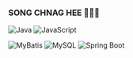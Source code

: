 ### SONG CHNAG HEE 👋😁🌱

![Java](https://img.shields.io/badge/Java-ED8B00?style=flat-square&logo=java&logoColor=white)
![JavaScript](https://img.shields.io/badge/JavaScript-F7DF1E?style=flat-square&logo=javascript&logoColor=black)

![MyBatis](https://img.shields.io/badge/MyBatis-black?style=flat-square&logo=mybatis&logoColor=white)
![MySQL](https://img.shields.io/badge/MySQL-00000F?style=flat-square&logo=mysql&logoColor=white)
![Spring Boot](https://img.shields.io/badge/Spring_Boot-6DB33F?style=flat-square&logo=spring-boot)



<!-- <img src="https://img.shields.io/badge/Firebase-FFCA28?style=flat-square&logo=firebase&logoColor=white"/>
-->
<!--
**schdevv/schdevv** is a ✨ _special_ ✨ repository because its `README.md` (this file) appears on your GitHub profile.

Here are some ideas to get you started:

- 🔭 I’m currently working on ...
- 🌱 I’m currently learning ...
- 👯 I’m looking to collaborate on ...
- 🤔 I’m looking for help with ...
- 💬 Ask me about ...
- 📫 How to reach me: ...
- 😄 Pronouns: ...
- ⚡ Fun fact: ...
-->
